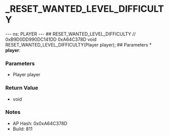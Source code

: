 # _RESET_WANTED_LEVEL_DIFFICULTY

--- ns: PLAYER --- ## RESET_WANTED_LEVEL_DIFFICULTY  // 0xB9D0DD990DC141DD 0xA64C378D void RESET_WANTED_LEVEL_DIFFICULTY(Player player);   ## Parameters * **player**:

### Parameters
* Player player

### Return Value
* void

### Notes
* AP Hash: 0x0xA64C378D
* Build: 811

